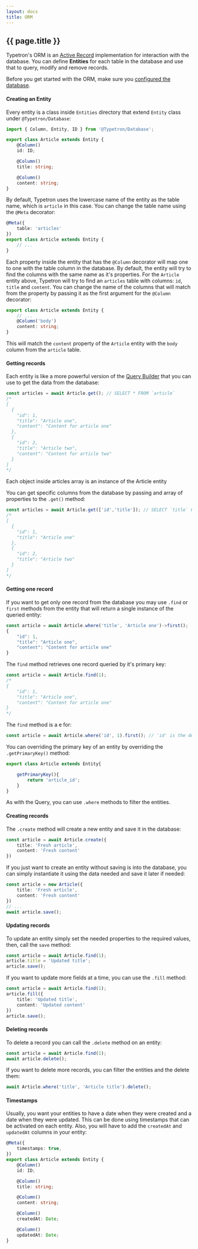 ```yaml
---
layout: docs
title: ORM
---
```


## {{ page.title }}

Typetron's ORM is an [Active Record](https://en.wikipedia.org/wiki/Active_record_pattern) implementation for
interaction with the database. You can define **Entities** for each table in the database and use that to query,
modify and remove records.

Before you get started with the ORM, make sure you [configured the database](/docs/database).


#### Creating an Entity
Every entity is a class inside `Entities` directory that extend `Entity` class under `@Typetron/Database`:
```ts
import { Column, Entity, ID } from '@Typetron/Database';

export class Article extends Entity {
    @Column()
    id: ID;

    @Column()
    title: string;

    @Column()
    content: string;
}
```

By default, Typetron uses the lowercase name of the entity as the table name, which is `article` in this
case. You can change the table name using the `@Meta` decorator:

```ts
@Meta({
    table: 'articles'
})
export class Article extends Entity {
    // ...
}
```

Each property inside the entity that has the `@Column` decorator will map one to one with the table column in
the database. By default, the entity will try to find the columns with the same name as it's properties.
For the `Article` entity above, Typetron will try to find an `articles` table with columns: `id`, `title` and `content`.
You can change the name of the columns that will match from the property by passing it as the first argument
for the `@Column` decorator:

```ts
export class Article extends Entity {
    // ...
    @Column('body')
    content: string;
}
```
This will match the `content` property of the `Article` entity with the `body` column from the `article` table.

#### Getting records
Each entity is like a more powerful version of the [Query Builder](/docs/query-builder) that you can use to
get the data from the database:
```ts
const articles = await Article.get(); // SELECT * FROM `article`
/*
[
  {
    "id": 1,
    "title": "Article one",
    "content": "Content for article one"
  },
  {
    "id": 2,
    "title": "Article two",
    "content": "Content for article two"
  }
]
*/ 
``` 

Each object inside articles array is an instance of the Article entity

You can get specific columns from the database by passing and array of properties to the `.get()` method:

```ts
const articles = await Article.get(['id','title']); // SELECT `title` FROM `article`
/*
[
  {
    "id": 1,
    "title": "Article one"
  },
  {
    "id": 2,
    "title": "Article two"
  }
]
*/ 
``` 

#### Getting one record
If you want to get only one record from the database you may use `.find` or `first` methods from the entity
that will return a single instance of the queried entity:

```ts
const article = await Article.where('title', 'Article one')->first();
{
    "id": 1,
    "title": "Article one",
    "content": "Content for article one"
}
```

The `find` method retrieves one record queried by it's primary key:
```ts
const article = await Article.find(1);
/*
{
    "id": 1,
    "title": "Article one",
    "content": "Content for article one"
}
*/

``` 
The `find` method is a e for:
```ts
const article = await Article.where('id', 1).first(); // 'id' is the default primary key
```  

You can overriding the primary key of an entity by overriding the `.getPrimaryKey()` method:

```ts
export class Article extends Entity{

    getPrimaryKey(){
        return 'article_id';
    }
}
``` 

As with the Query, you can use `.where` methods to filter the entities.

#### Creating records
The `.create` method will create a new entity and save it in the database:
```ts
const article = await Article.create({
    title: 'Fresh article',
    content: 'Fresh content'
})
```
If you just want to create an entity without saving is into the database, you can simply instantiate it using
the data needed and save it later if needed:
```ts
const article = new Article({
    title: 'Fresh article',
    content: 'Fresh content'
})
// ...
await article.save();
```

#### Updating records
To update an entity simply set the needed properties to the required values, then, call the `save` method:

```ts
const article = await Article.find(1);
article.title = 'Updated title';
article.save();
```

If you want to update more fields at a time, you can use the `.fill` method:

```ts
const article = await Article.find(1);
article.fill({
    title: 'Updated title',
    content: 'Updated content'
})
article.save();
```

#### Deleting records
To delete a record you can call the `.delete` method on an entity:
```ts
const article = await Article.find(1);
await article.delete();
```

If you want to delete more records, you can filter the entities and the delete them:
```ts
await Article.where('title', 'Article title').delete();
```

#### Timestamps
Usually, you want your entities to have a date when they were created and a date when they were updated.
This can be done using timestamps that can be activated on each entity. Also, you will have to add the
`createdAt` and `updatedAt` columns in your entity: 
```ts
@Meta({
    timestamps: true,
})
export class Article extends Entity {
    @Column()
    id: ID;

    @Column()
    title: string;

    @Column()
    content: string;

    @Column()
    createdAt: Date;

    @Column()
    updatedAt: Date;
}
```

